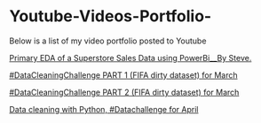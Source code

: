 # Youtube-Videos-Portfolio-
Below is a list of my video portfolio posted to Youtube

[Primary EDA of a Superstore Sales Data using PowerBi__By Steve.](https://www.youtube.com/watch?v=q5LuF44FxlY)

[#DataCleaningChallenge PART 1 (FIFA dirty dataset) for March](https://www.youtube.com/watch?v=ylYh9MX9zaY)

[#DataCleaningChallenge PART 2 (FIFA dirty dataset) for March](https://www.youtube.com/watch?v=bfLwwNuURWg)


[Data cleaning with Python, #Datachallenge for April](https://www.youtube.com/watch?v=wPNaK4fX1m8)
